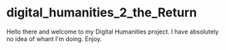 # digital_humanities_2_the_Return
Hello there and welcome to my Digital Humanities project. I have absolutely no idea of whant I'm doing. Enjoy.
